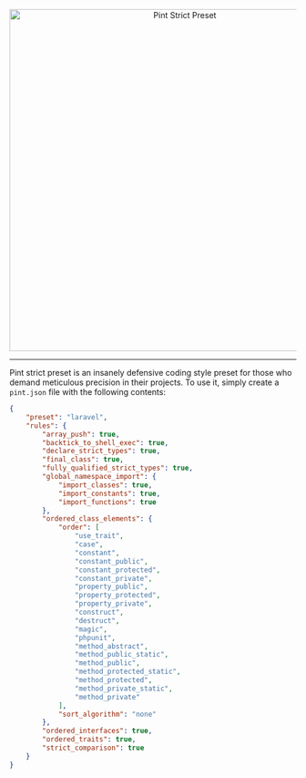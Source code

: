 <p align="center">
    <img src="https://raw.githubusercontent.com/nunomaduro/pint-strict-preset/main/art/banner.png" width="600" alt="Pint Strict Preset">
</p>

------

Pint strict preset is an insanely defensive coding style preset for those who demand meticulous precision in their projects. To use it, simply create a `pint.json` file with the following contents:

```json
{
    "preset": "laravel",
    "rules": {
        "array_push": true,
        "backtick_to_shell_exec": true,
        "declare_strict_types": true,
        "final_class": true,
        "fully_qualified_strict_types": true,
        "global_namespace_import": {
            "import_classes": true,
            "import_constants": true,
            "import_functions": true
        },
        "ordered_class_elements": {
            "order": [
                "use_trait",
                "case",
                "constant",
                "constant_public",
                "constant_protected",
                "constant_private",
                "property_public",
                "property_protected",
                "property_private",
                "construct",
                "destruct",
                "magic",
                "phpunit",
                "method_abstract",
                "method_public_static",
                "method_public",
                "method_protected_static",
                "method_protected",
                "method_private_static",
                "method_private"
            ],
            "sort_algorithm": "none"
        },
        "ordered_interfaces": true,
        "ordered_traits": true,
        "strict_comparison": true
    }
}
```
